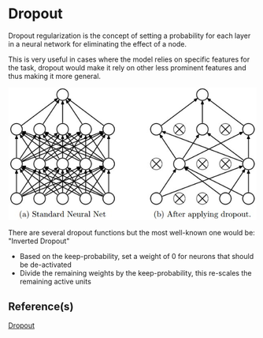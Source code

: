 # Dropout

Dropout regularization is the concept of setting a probability for each layer in a neural network for eliminating the effect of a node.

This is very useful in cases where the model relies on specific features for the task, dropout would make it rely on other less prominent features
and thus making it more general.


![dropout_concept](../assets/DropoutConcept.png)


There are several dropout functions but the most well-known one would be: "Inverted Dropout"

* Based on the keep-probability, set a weight of 0 for neurons that should be de-activated
* Divide the remaining weights by the keep-probability, this re-scales the remaining active units


## Reference(s)
[Dropout](https://www.cs.toronto.edu/~rsalakhu/papers/srivastava14a.pdf)
